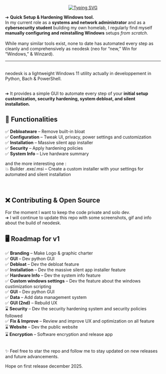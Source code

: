 <div align=center>
  
[![Typing SVG](https://readme-typing-svg.demolab.com?font=Fira+Code&weight=900&size=40&pause=1000&color=F7F7F7&width=250&height=100&lines=neodesk)](https://git.io/typing-svg)

</div>
  
  
➔ **Quick Setup & Hardening Windows tool.**<br/>
In my current role as a **systems and network administrator** and as a **cybersecurity student** building my own homelab, I regularly find myself **manually configuring and reinstalling Windows** setups _from scratch_.<br/><br/>
While many similar tools exist, none to date has automated every step as cleanly and comprehensively as neodesk (neo for “new,” Win for “Windows,” & Winzard).
<br/>

---

<br/>
neodesk is a lightweight Windows 11 utility actually in developpement in Python, Bach & PowerShell. 
<br/><br/>


➔ It provides a simple GUI to automate every step of your **initial setup customization, security hardening, system debloat, and silent installation.**<br/>

## 🚀 Functionalities
✅ **Debloatware** – Remove built-in bloat <br/>
✅ **Configuration** – Tweak UI, privacy, power settings and customization <br/>
✅ **Installation** – Massive silent app installer <br/>
✅ **Security** – Apply hardening policies <br/>
✅ **System Info** – Live hardware summary <br/>

and the more interesting one :  <br/>
💥 Builder .exe/.msi – Create a custom installer with your settings for automated and silent installation <br/>
<br/><br/>

## ❌ Contributing & Open Source
For the moment I want to keep the code private and solo dev.<br/>
➔ I will continue to update this repo with some screenshots, gif and info about the build of neodesk.

## 🖥️ Roadmap for v1
✅ **Branding** – Make Logo & graphic charter <br/>
✅ **GUI** – Dev python GUI <br/>
✅ **Debloat** – Dev the debloat feature <br/>
✅ **Installation** – Dev the massive silent app installer feature <br/>
✅ **Hardware Info** – Dev the system info feature <br/>
✅ **Custom windows settings** – Dev the feature about the windows custimization scripting <br/>
✅ **GUI** – Dev python GUI <br/>
✅ **Data** – Add data management system <br/>
✅ **GUI (2nd)** – Rebuild UX <br/>
⌛ **Security** – Dev the security hardening system and security policies followed <br/>
✅ **Fix & Improve** – Review and improve UX and optimization on all feature <br/>
⌛ **Website** – Dev the public website <br/>
⌛ **Encryption** – Software encryption and release app <br/>

<br/>
✨ Feel free to star the repo and follow me to stay updated on new releases and future advancements.

Hope on first release december 2025.





